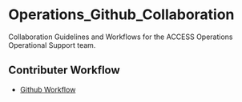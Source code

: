 # Operations_Github_Collaboration
Collaboration Guidelines and Workflows for the ACCESS Operations Operational
Support team.

## Contributer Workflow
* [Github Workflow](/git_workflow.md)
